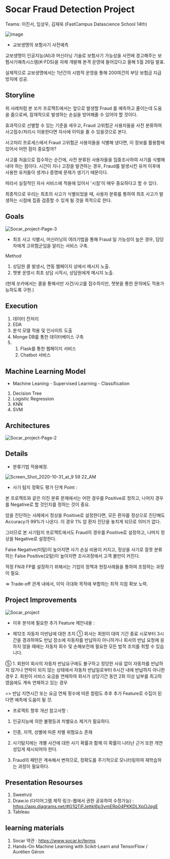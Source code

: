 # Socar Fraud Detection Project

Teams: 이진서, 임상우, 김재욱 (FastCampus Datascience School 14th)


![image](https://user-images.githubusercontent.com/68367214/97532893-a115a200-19fa-11eb-9049-2dcadfc44eac.png)

* 교보생명의 보험사기 사전예측

교보생명이 인공지능(AI)과 머신러닝 기술로 보험사기 가능성을 사전에 경고해주는 
보험사기예측시스템(K-FDS)을 자체 개발해 본격 운영에 들어갔다고 올해 5월 26일 발표.

실제적으로 교보생명에서는 1년간의 시범적 운영을 통해 200여건의 부당 보험금 지급 방지에 성공.


## Storyline

위 사례처럼 본 쏘카 프로젝트에서는 앞으로 발생할 Fraud 를 예측하고 줄이는데 도움을 줌으로써, 
잠재적으로 발생하는 손실을 방어해줄 수 있어야 할 것이다.

효과적으로 선별할 수 있는 기준을 세우고, Fraud 고위험군 사용자들을 사전 분류하여 
사고접수/처리시 이용한다면 자사에 이익을 줄 수 있을것으로 본다.


사고처리 프로세스에서 Fraud 고위험군 사용자들을 식별해 냈다면, 
이 정보를 활용함에 있어서 어떤 점이 중요할까?

사고를 처음으로 접수하는 순간에, 사전 분류된 사용자들을 집중조사하여 사기를 식별해 내야 하는 점이다. 
시간이 지나 고장을 발견하는 경우, Fraud를 발생시킨 유저 이후에 사용한 유저들이 생겨나 증명에 문제가 생기기 때문이다.

따라서 실질적인 자사 서비스에 적용에 있어서 '시점'이 매우 중요하다고 할 수 있다.


최종적으로 우리는 최초의 사고가 식별되었을 때, 사용자 분류를 통하여
최초 사고가 발생하는 시점에 집중 검증할 수 있게 될 것을 목적으로 한다.


## Goals

![Socar_project-Page-3](https://user-images.githubusercontent.com/68367214/97603219-891c3d80-1a4f-11eb-9693-9f43ab8b0c99.png)

* 최초 사고 식별시, 머신러닝의 여러기법을 통해 Fraud 일 가능성이 높은 경우, 담당자에게 고위험군임을 알리는 서비스 구축.

Method 

1. 상담원 콜 발생시, 연동 웹페이지 상에서 메시지 노출.
2. 챗봇 운영시 최초 상담 시작시, 상담원에게 메시지 노출.

(현재 쏘카에서는 콜을 통해서만 사건/사고를 접수하지만, 챗봇을 통한 문의에도 적용가능하도록 구현.)




## Execution

1. 데이터 전처리
2. EDA
3. 분석 모델 적용 및 인사이트 도출
4. Monge DB를 통한 데이터베이스 구축
5. 1) Flask를 통한 웹페이지 서비스
   2) Chatbot 서비스


## Machine Learning Model

* Machine Leaning - Supervised Learning - Classification

1. Decision Tree
2. Logistic Regression
3. KNN
4. SVM
        
        
## Architectures

![Socar_project-Page-2](https://user-images.githubusercontent.com/68367214/97545022-bf38cd80-1a0d-11eb-84a7-30a7d3d5a116.png)


## Details

* 분류기법 적용예정.

![Screen_Shot_2020-10-31_at_9 59 22_AM](https://user-images.githubusercontent.com/68367214/97803572-9aeb2400-1c8d-11eb-9bbe-424de32be903.png)

* 사기 탐지 정확도 평가 단계 Point :

본 프로젝트와 같은 이진 분류 문제에서는 어떤 경우를 Positive로 정하고,
나머지 경우를 Negative로 할 것인지를 정하는 것이 중요.

암을 진단하는 사례에서 정상을 Positive로 설정한다면, 모든 환자를 정상으로 진단해도 Accuracy가 99%가 나온다.
이 경우 1% 암 환자 진단을 놓치게 되므로 의미가 없다.

그러므로 본 사기탐지 프로젝트에서도 Fraud의 경우를 Positive로 설정하고, 나머지 정상을 Negative로 설정한다.

False Negative(미탐)이 높아지면 사기 손실 비용이 커지고,
정상을 사기로 잘못 분류하는 False Positive(오탐)이 높아지면 조사과정에서 고객 불만이 커진다.

적정 FN과 FP를 설정하기 위해서는 기업의 정책과 현장사례들을 통하여 조정하는 과정이 필요.
   
=> Trade-off 관계 내에서, 이익 극대화 목적에 부합하는 최적 지점 확보 노력.


## Project Improvements

![Socar_project](https://user-images.githubusercontent.com/68367214/97540316-d1fbd400-1a06-11eb-987f-cfc3fe6df66b.png)


* 이후 분석에 필요한 추가 Feature 제안내용 :
    
- 제12조 자동차 미반납에 대한 조치
① 회사는 회원이 대여 기간 종료 시로부터 3시간을 경과하여도 반납 장소에 자동차를 반납하지 아니하거나 
  회사의 반납 요청에 응하지 않을 때에는 자동차 회수 및 손해보전에 필요한 모든 법적 조치를 취할 수 있습니다. 

⑤ 1. 회원이 회사의 자동차 반납요구에도 불구하고 정당한 사유 없이 자동차를 반납하지 않거나 
  연락이 되지 않는 상태에서 자동차 반납일로부터 6시간 내에 반납하지 아니한 경우
  2. 회원이 서비스 요금을 연체하여 회사가 상당기간 동안 2회 이상 납부를 최고하였음에도 계속 연체하고 있는 경우

 
=> 반납 지연시간 또는 요금 연체 횟수에 따른 칼럼도 추후 추가 Feature로 수집이 된다면 예측에 도움이 될 것.


* 프로젝트 향후 개선 참고사항 :

1) 인공지능에 의한 불평등과 차별요소 제거가 필요하다.
- 인종, 지역, 성별에 따른 차별 위험요소 존재

2) 사기탐지에는 개별 사건에 대한 사기 확률과 함께 이 확률이 나타난 근거 또한 개연성있게 제시되어야 한다.

3) Fraud의 패턴은 계속해서 변하므로, 정확도를 주기적으로 모니터링하여 재학습하는 과정이 필요하다.



## Presentation Resourses

1. Sweetviz
2. Draw.io (다이어그램 제작 링크-웹에서 권한 공유하여 수정가능) : https://app.diagrams.net/#G1QTiFJettkl6p3ymERp04PKKDLXpOJqgE
3. Tableau


## learning materials

1. Socar 약관 : https://www.socar.kr/terms
2. Hands-On Machine Learning with Scikit-Learn and TensorFlow / Aurélien Géron
